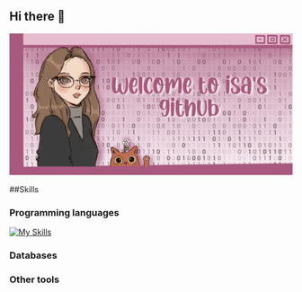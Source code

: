 ## Hi there 👋


<img src="welcome.PNG" ></img>

##Skills

### Programming languages
[![My Skills](https://skillicons.dev/icons?i=c,cpp,css,html,py,js,java)](https://skillicons.dev)
### Databases
### Other tools

<!--
**isalcode/isalcode** is a ✨ _special_ ✨ repository because its `README.md` (this file) appears on your GitHub profile.

Here are some ideas to get you started:

- 🔭 I’m currently working on ...
- 🌱 I’m currently learning ...
- 👯 I’m looking to collaborate on ...
- 🤔 I’m looking for help with ...
- 💬 Ask me about ...
- 📫 How to reach me: ...
- 😄 Pronouns: ...
- ⚡ Fun fact: ...
-->
